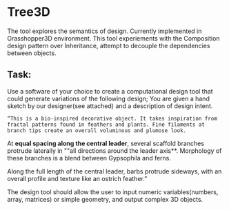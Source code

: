 # Tree3D
The tool explores the semantics of design. Currently implemented in Grasshopper3D environment.
This tool experiements with the Composition design pattern over Inheritance, attempt to decouple the dependencies between objects.

## Task:
Use a software of your choice to create a computational design tool that could generate variations of the following design; You are given a hand sketch by our designer(see attached) and a description of design intent.


	“This is a bio-inspired decorative object. It takes inspiration from fractal patterns found in feathers and plants. Fine filaments at branch tips create an overall voluminous and plumose look. 

At **equal spacing along the central leader**, several scaffold branches protrude laterally in ""all directions around the leader axis**. Morphology of these branches is a blend between Gypsophila and ferns. 

Along the full length of the central leader, barbs protrude sideways, with an overall profile and texture like an ostrich feather.”


The design tool should allow the user to input numeric variables(numbers, array, matrices) or simple geometry, and output complex 3D objects.


